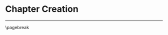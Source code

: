 # Chapter Creation

* * * * * * * * * * * * * * * * * * * * * * * * * * * * * * * * * * * * * * * *
\pagebreak
